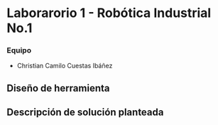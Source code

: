 # Laborarorio 1 - Robótica Industrial No.1

### Equipo
- Christian Camilo Cuestas Ibáñez

## Diseño de herramienta

## Descripción de solución planteada